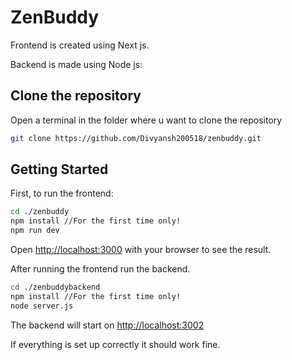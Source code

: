 # ZenBuddy

Frontend is created using Next js.<br>

Backend is made using Node js:

## Clone the repository

Open a terminal in the folder where u want to clone the repository

```bash
git clone https://github.com/Divyansh200518/zenbuddy.git
```

## Getting Started

First, to run the frontend:

```bash
cd ./zenbuddy
npm install //For the first time only!
npm run dev
```

Open [http://localhost:3000](http://localhost:3000) with your browser to see the result.

After running the frontend run the backend.

```bash
cd ./zenbuddybackend
npm install //For the first time only!
node server.js
```

The backend will start on [http://localhost:3002](http://localhost:3002)

If everything is set up correctly it should work fine.
